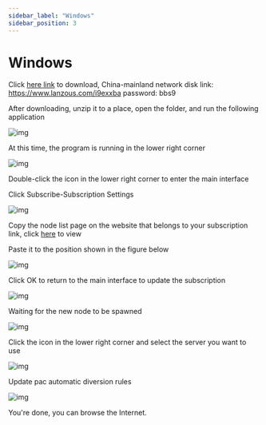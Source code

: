 ```yaml
---
sidebar_label: "Windows"
sidebar_position: 3
---
```

# Windows

Click [here link](https://panel.libcyber.xyz/clients/LibCyber-V2N.zip) to download, China-mainland network disk link: https://www.lanzous.com/i9exxba password: bbs9

After downloading, unzip it to a place, open the folder, and run the following application

![img][v2n-icon]

At this time, the program is running in the lower right corner

![img][v2n-back-icon]

Double-click the icon in the lower right corner to enter the main interface

Click Subscribe-Subscription Settings

![img][v2n-sub-setting]

Copy the node list page on the website that belongs to your subscription link, click [here](https://panel.libcyber.xyz/nodeList) to view

Paste it to the position shown in the figure below

![img][v2n-add-sub]

Click OK to return to the main interface to update the subscription

![img][v2n-update-sub]

Waiting for the new node to be spawned

![img][v2n-update-node-success]

Click the icon in the lower right corner and select the server you want to use

![img][v2n-select-node]

Update pac automatic diversion rules

![img][v2n-select-pac]

You're done, you can browse the Internet.


[v2n-icon]: https://cdn.jsdelivr.net/gh/LibCyber/docs-cdn@v1.0.0/assets/v2-windows/v2n-icon.jpg "application icon"
[v2n-back-icon]: https://cdn.jsdelivr.net/gh/LibCyber/docs-cdn@v1.0.0/assets/v2-windows/v2n-back-icon.jpg "Taskbar icon"
[v2n-sub-setting]: https://cdn.jsdelivr.net/gh/LibCyber/docs-cdn@v1.0.0/assets/v2-windows/v2n-sub-setting.jpg "Open subscription settings"
[v2n-add-sub]: https://cdn.jsdelivr.net/gh/LibCyber/docs-cdn@v1.0.0/assets/v2-windows/v2n-add-sub.jpg "Add Subscription"
[v2n-update-sub]: https://cdn.jsdelivr.net/gh/LibCyber/docs-cdn@v1.0.0/assets/v2-windows/v2n-update-sub.jpg "Update Subscription"
[v2n-update-node-success]: https://cdn.jsdelivr.net/gh/LibCyber/docs-cdn@v1.0.0/assets/v2-windows/v2n-update-node-success.jpg "Subscription is successful "
[v2n-select-node]: https://cdn.jsdelivr.net/gh/LibCyber/docs-cdn@v1.0.0/assets/v2-windows/v2n-select-node.jpg "Select Node"
[v2n-select-pac]: https://cdn.jsdelivr.net/gh/LibCyber/docs-cdn@v1.0.0/assets/v2-windows/v2n-select-pac.jpg "Update pac smart distribution rules"